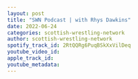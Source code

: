 ```yaml
---
layout: post
title: "SWN Podcast | with Rhys Dawkins"
date: 2022-06-24
categories: scottish-wrestling-network
author: scottish-wrestling-network
spotify_track_id: 2RtQQRg6PuqBSkXxVilDeq
youtube_video_id: 
apple_track_id: 
youtube_metadata: 
---
```

